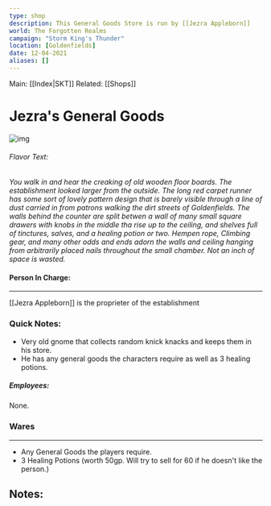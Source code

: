 ```yaml
---
type: shop
description: This General Goods Store is run by [[Jezra Appleborn]]
world: The Forgotten Realms
campaign: "Storm King's Thunder"
location: [Goldenfields]
date: 12-04-2021
aliases: []
---
```

Main: [[Index|SKT]]
Related: [[Shops]]

# Jezra's General Goods
![img](https://i.pinimg.com/564x/08/8d/34/088d34a1b719babee183262b02edb280.jpg)

###### Flavor Text: 
*You walk in and hear the creaking of old wooden floor boards. The establishment looked larger from the outside. The long red carpet runner has some sort of lovely pattern design that is barely visible through a line of dust carried in from patrons walking the dirt streets of Goldenfields. The walls behind the counter are split betwen a wall of many small square drawers with knobs in the middle tha rise up to the ceiling, and shelves full of tinctures, salves, and a healing potion or two. Hempen rope, Climbing gear, and many other odds and ends adorn the walls and ceiling hanging from arbitrarily placed nails throughout the small chamber. Not an inch of space is wasted.*

#### Person In Charge:
---
[comment]: # (Person in charge of the Site. The boss.)

[[Jezra Appleborn]] is the proprieter of the establishment
### Quick Notes:
- Very old gnome that collects random knick knacks and keeps them in his store.
- He has any general goods the characters require as well as 3 healing potions.
##### Employees:
None.
### Wares
---
- Any General Goods the players require.
- 3 Healing Potions (worth 50gp. Will try to sell for 60 if he doesn't like the person.)

## Notes:
